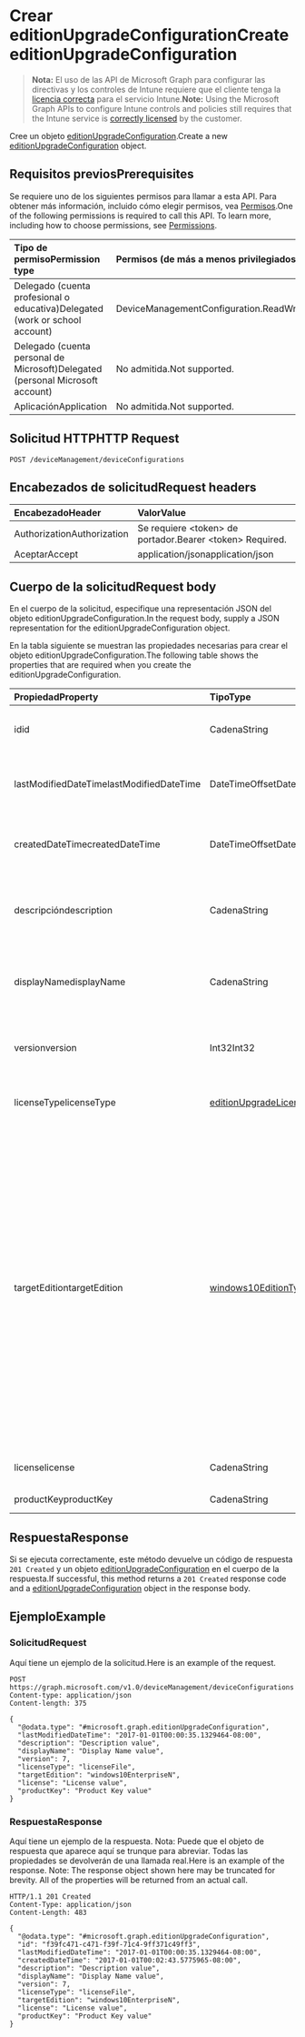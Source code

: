 # <a name="create-editionupgradeconfiguration"></a><span data-ttu-id="2bfb3-101">Crear editionUpgradeConfiguration</span><span class="sxs-lookup"><span data-stu-id="2bfb3-101">Create editionUpgradeConfiguration</span></span>

> <span data-ttu-id="2bfb3-102">**Nota:** El uso de las API de Microsoft Graph para configurar las directivas y los controles de Intune requiere que el cliente tenga la [licencia correcta](https://go.microsoft.com/fwlink/?linkid=839381) para el servicio Intune.</span><span class="sxs-lookup"><span data-stu-id="2bfb3-102">**Note:** Using the Microsoft Graph APIs to configure Intune controls and policies still requires that the Intune service is [correctly licensed](https://go.microsoft.com/fwlink/?linkid=839381) by the customer.</span></span>

<span data-ttu-id="2bfb3-103">Cree un objeto [editionUpgradeConfiguration](../resources/intune_deviceconfig_editionupgradeconfiguration.md).</span><span class="sxs-lookup"><span data-stu-id="2bfb3-103">Create a new [editionUpgradeConfiguration](../resources/intune_deviceconfig_editionupgradeconfiguration.md) object.</span></span>
## <a name="prerequisites"></a><span data-ttu-id="2bfb3-104">Requisitos previos</span><span class="sxs-lookup"><span data-stu-id="2bfb3-104">Prerequisites</span></span>
<span data-ttu-id="2bfb3-p101">Se requiere uno de los siguientes permisos para llamar a esta API. Para obtener más información, incluido cómo elegir permisos, vea [Permisos](../../../concepts/permissions_reference.md).</span><span class="sxs-lookup"><span data-stu-id="2bfb3-p101">One of the following permissions is required to call this API. To learn more, including how to choose permissions, see [Permissions](../../../concepts/permissions_reference.md).</span></span>

|<span data-ttu-id="2bfb3-107">Tipo de permiso</span><span class="sxs-lookup"><span data-stu-id="2bfb3-107">Permission type</span></span>|<span data-ttu-id="2bfb3-108">Permisos (de más a menos privilegiados)</span><span class="sxs-lookup"><span data-stu-id="2bfb3-108">Permissions (from most to least privileged)</span></span>|
|:---|:---|
|<span data-ttu-id="2bfb3-109">Delegado (cuenta profesional o educativa)</span><span class="sxs-lookup"><span data-stu-id="2bfb3-109">Delegated (work or school account)</span></span>|<span data-ttu-id="2bfb3-110">DeviceManagementConfiguration.ReadWrite.All</span><span class="sxs-lookup"><span data-stu-id="2bfb3-110">DeviceManagementConfiguration.ReadWrite.All</span></span>|
|<span data-ttu-id="2bfb3-111">Delegado (cuenta personal de Microsoft)</span><span class="sxs-lookup"><span data-stu-id="2bfb3-111">Delegated (personal Microsoft account)</span></span>|<span data-ttu-id="2bfb3-112">No admitida.</span><span class="sxs-lookup"><span data-stu-id="2bfb3-112">Not supported.</span></span>|
|<span data-ttu-id="2bfb3-113">Aplicación</span><span class="sxs-lookup"><span data-stu-id="2bfb3-113">Application</span></span>|<span data-ttu-id="2bfb3-114">No admitida.</span><span class="sxs-lookup"><span data-stu-id="2bfb3-114">Not supported.</span></span>|

## <a name="http-request"></a><span data-ttu-id="2bfb3-115">Solicitud HTTP</span><span class="sxs-lookup"><span data-stu-id="2bfb3-115">HTTP Request</span></span>
<!-- {
  "blockType": "ignored"
}
-->
``` http
POST /deviceManagement/deviceConfigurations
```

## <a name="request-headers"></a><span data-ttu-id="2bfb3-116">Encabezados de solicitud</span><span class="sxs-lookup"><span data-stu-id="2bfb3-116">Request headers</span></span>
|<span data-ttu-id="2bfb3-117">Encabezado</span><span class="sxs-lookup"><span data-stu-id="2bfb3-117">Header</span></span>|<span data-ttu-id="2bfb3-118">Valor</span><span class="sxs-lookup"><span data-stu-id="2bfb3-118">Value</span></span>|
|:---|:---|
|<span data-ttu-id="2bfb3-119">Authorization</span><span class="sxs-lookup"><span data-stu-id="2bfb3-119">Authorization</span></span>|<span data-ttu-id="2bfb3-120">Se requiere &lt;token&gt; de portador.</span><span class="sxs-lookup"><span data-stu-id="2bfb3-120">Bearer &lt;token&gt; Required.</span></span>|
|<span data-ttu-id="2bfb3-121">Aceptar</span><span class="sxs-lookup"><span data-stu-id="2bfb3-121">Accept</span></span>|<span data-ttu-id="2bfb3-122">application/json</span><span class="sxs-lookup"><span data-stu-id="2bfb3-122">application/json</span></span>|

## <a name="request-body"></a><span data-ttu-id="2bfb3-123">Cuerpo de la solicitud</span><span class="sxs-lookup"><span data-stu-id="2bfb3-123">Request body</span></span>
<span data-ttu-id="2bfb3-124">En el cuerpo de la solicitud, especifique una representación JSON del objeto editionUpgradeConfiguration.</span><span class="sxs-lookup"><span data-stu-id="2bfb3-124">In the request body, supply a JSON representation for the editionUpgradeConfiguration object.</span></span>

<span data-ttu-id="2bfb3-125">En la tabla siguiente se muestran las propiedades necesarias para crear el objeto editionUpgradeConfiguration.</span><span class="sxs-lookup"><span data-stu-id="2bfb3-125">The following table shows the properties that are required when you create the editionUpgradeConfiguration.</span></span>

|<span data-ttu-id="2bfb3-126">Propiedad</span><span class="sxs-lookup"><span data-stu-id="2bfb3-126">Property</span></span>|<span data-ttu-id="2bfb3-127">Tipo</span><span class="sxs-lookup"><span data-stu-id="2bfb3-127">Type</span></span>|<span data-ttu-id="2bfb3-128">Descripción</span><span class="sxs-lookup"><span data-stu-id="2bfb3-128">Description</span></span>|
|:---|:---|:---|
|<span data-ttu-id="2bfb3-129">id</span><span class="sxs-lookup"><span data-stu-id="2bfb3-129">id</span></span>|<span data-ttu-id="2bfb3-130">Cadena</span><span class="sxs-lookup"><span data-stu-id="2bfb3-130">String</span></span>|<span data-ttu-id="2bfb3-131">Clave de la entidad.</span><span class="sxs-lookup"><span data-stu-id="2bfb3-131">Key of the entity.</span></span> <span data-ttu-id="2bfb3-132">Heredado de [deviceConfiguration](../resources/intune_deviceconfig_deviceconfiguration.md)</span><span class="sxs-lookup"><span data-stu-id="2bfb3-132">Inherited from [deviceConfiguration](../resources/intune_deviceconfig_deviceconfiguration.md)</span></span>|
|<span data-ttu-id="2bfb3-133">lastModifiedDateTime</span><span class="sxs-lookup"><span data-stu-id="2bfb3-133">lastModifiedDateTime</span></span>|<span data-ttu-id="2bfb3-134">DateTimeOffset</span><span class="sxs-lookup"><span data-stu-id="2bfb3-134">DateTimeOffset</span></span>|<span data-ttu-id="2bfb3-135">Fecha y hora en la que se modificó el objeto por última vez.</span><span class="sxs-lookup"><span data-stu-id="2bfb3-135">DateTime the object was last modified.</span></span> <span data-ttu-id="2bfb3-136">Heredado de [deviceConfiguration](../resources/intune_deviceconfig_deviceconfiguration.md)</span><span class="sxs-lookup"><span data-stu-id="2bfb3-136">Inherited from [deviceConfiguration](../resources/intune_deviceconfig_deviceconfiguration.md)</span></span>|
|<span data-ttu-id="2bfb3-137">createdDateTime</span><span class="sxs-lookup"><span data-stu-id="2bfb3-137">createdDateTime</span></span>|<span data-ttu-id="2bfb3-138">DateTimeOffset</span><span class="sxs-lookup"><span data-stu-id="2bfb3-138">DateTimeOffset</span></span>|<span data-ttu-id="2bfb3-139">Fecha y hora en la que se creó el objeto.</span><span class="sxs-lookup"><span data-stu-id="2bfb3-139">DateTime the object was created.</span></span> <span data-ttu-id="2bfb3-140">Heredado de [deviceConfiguration](../resources/intune_deviceconfig_deviceconfiguration.md)</span><span class="sxs-lookup"><span data-stu-id="2bfb3-140">Inherited from [deviceConfiguration](../resources/intune_deviceconfig_deviceconfiguration.md)</span></span>|
|<span data-ttu-id="2bfb3-141">descripción</span><span class="sxs-lookup"><span data-stu-id="2bfb3-141">description</span></span>|<span data-ttu-id="2bfb3-142">Cadena</span><span class="sxs-lookup"><span data-stu-id="2bfb3-142">String</span></span>|<span data-ttu-id="2bfb3-143">Descripción proporcionada por el administrador de la configuración del dispositivo.</span><span class="sxs-lookup"><span data-stu-id="2bfb3-143">Admin provided description of the Device Configuration.</span></span> <span data-ttu-id="2bfb3-144">Heredado de [deviceConfiguration](../resources/intune_deviceconfig_deviceconfiguration.md)</span><span class="sxs-lookup"><span data-stu-id="2bfb3-144">Inherited from [deviceConfiguration](../resources/intune_deviceconfig_deviceconfiguration.md)</span></span>|
|<span data-ttu-id="2bfb3-145">displayName</span><span class="sxs-lookup"><span data-stu-id="2bfb3-145">displayName</span></span>|<span data-ttu-id="2bfb3-146">Cadena</span><span class="sxs-lookup"><span data-stu-id="2bfb3-146">String</span></span>|<span data-ttu-id="2bfb3-147">Nombre proporcionado por el administrador de la configuración del dispositivo.</span><span class="sxs-lookup"><span data-stu-id="2bfb3-147">Admin provided name of the device configuration.</span></span> <span data-ttu-id="2bfb3-148">Heredado de [deviceConfiguration](../resources/intune_deviceconfig_deviceconfiguration.md)</span><span class="sxs-lookup"><span data-stu-id="2bfb3-148">Inherited from [deviceConfiguration](../resources/intune_deviceconfig_deviceconfiguration.md)</span></span>|
|<span data-ttu-id="2bfb3-149">version</span><span class="sxs-lookup"><span data-stu-id="2bfb3-149">version</span></span>|<span data-ttu-id="2bfb3-150">Int32</span><span class="sxs-lookup"><span data-stu-id="2bfb3-150">Int32</span></span>|<span data-ttu-id="2bfb3-151">Versión de la configuración del dispositivo.</span><span class="sxs-lookup"><span data-stu-id="2bfb3-151">Version of the device configuration.</span></span> <span data-ttu-id="2bfb3-152">Heredado de [deviceConfiguration](../resources/intune_deviceconfig_deviceconfiguration.md)</span><span class="sxs-lookup"><span data-stu-id="2bfb3-152">Inherited from [deviceConfiguration](../resources/intune_deviceconfig_deviceconfiguration.md)</span></span>|
|<span data-ttu-id="2bfb3-153">licenseType</span><span class="sxs-lookup"><span data-stu-id="2bfb3-153">licenseType</span></span>|[<span data-ttu-id="2bfb3-154">editionUpgradeLicenseType</span><span class="sxs-lookup"><span data-stu-id="2bfb3-154">editionUpgradeLicenseType</span></span>](../resources/intune_deviceconfig_editionupgradelicensetype.md)|<span data-ttu-id="2bfb3-155">Tipo de licencia de actualización de edición.</span><span class="sxs-lookup"><span data-stu-id="2bfb3-155">Edition Upgrade License Type.</span></span> <span data-ttu-id="2bfb3-156">Los valores posibles son: `productKey` y `licenseFile`.</span><span class="sxs-lookup"><span data-stu-id="2bfb3-156">The possible values are:</span></span>|
|<span data-ttu-id="2bfb3-157">targetEdition</span><span class="sxs-lookup"><span data-stu-id="2bfb3-157">targetEdition</span></span>|[<span data-ttu-id="2bfb3-158">windows10EditionType</span><span class="sxs-lookup"><span data-stu-id="2bfb3-158">windows10EditionType</span></span>](../resources/intune_deviceconfig_windows10editiontype.md)|<span data-ttu-id="2bfb3-159">Edición de destino de la actualización de edición.</span><span class="sxs-lookup"><span data-stu-id="2bfb3-159">Edition Upgrade Target Edition.</span></span> <span data-ttu-id="2bfb3-160">Los valores posibles son: `windows10Enterprise`, `windows10EnterpriseN`, `windows10Education`, `windows10EducationN`, `windows10MobileEnterprise`, `windows10HolographicEnterprise`, `windows10Professional`, `windows10ProfessionalN`, `windows10ProfessionalEducation`, `windows10ProfessionalEducationN`, `windows10ProfessionalWorkstation` y `windows10ProfessionalWorkstationN`.</span><span class="sxs-lookup"><span data-stu-id="2bfb3-160">The possible values are `windows10Enterprise`, `windows10EnterpriseN`, `windows10Education`, `windows10EducationN`, `windows10MobileEnterprise`, `windows10HolographicEnterprise`, `windows10Professional`, `windows10ProfessionalN`, `windows10ProfessionalEducation`, `windows10ProfessionalEducationN`, `windows10ProfessionalWorkstation`, or `windows10ProfessionalWorkstationN`.</span></span>|
|<span data-ttu-id="2bfb3-161">license</span><span class="sxs-lookup"><span data-stu-id="2bfb3-161">license</span></span>|<span data-ttu-id="2bfb3-162">Cadena</span><span class="sxs-lookup"><span data-stu-id="2bfb3-162">String</span></span>|<span data-ttu-id="2bfb3-163">Contenido de archivo de actualización de edición.</span><span class="sxs-lookup"><span data-stu-id="2bfb3-163">Edition Upgrade License File Content.</span></span>|
|<span data-ttu-id="2bfb3-164">productKey</span><span class="sxs-lookup"><span data-stu-id="2bfb3-164">productKey</span></span>|<span data-ttu-id="2bfb3-165">Cadena</span><span class="sxs-lookup"><span data-stu-id="2bfb3-165">String</span></span>|<span data-ttu-id="2bfb3-166">Clave de producto de actualización de edición.</span><span class="sxs-lookup"><span data-stu-id="2bfb3-166">Edition Upgrade Product Key.</span></span>|



## <a name="response"></a><span data-ttu-id="2bfb3-167">Respuesta</span><span class="sxs-lookup"><span data-stu-id="2bfb3-167">Response</span></span>
<span data-ttu-id="2bfb3-168">Si se ejecuta correctamente, este método devuelve un código de respuesta `201 Created` y un objeto [editionUpgradeConfiguration](../resources/intune_deviceconfig_editionupgradeconfiguration.md) en el cuerpo de la respuesta.</span><span class="sxs-lookup"><span data-stu-id="2bfb3-168">If successful, this method returns a `201 Created` response code and a [editionUpgradeConfiguration](../resources/intune_deviceconfig_editionupgradeconfiguration.md) object in the response body.</span></span>

## <a name="example"></a><span data-ttu-id="2bfb3-169">Ejemplo</span><span class="sxs-lookup"><span data-stu-id="2bfb3-169">Example</span></span>
### <a name="request"></a><span data-ttu-id="2bfb3-170">Solicitud</span><span class="sxs-lookup"><span data-stu-id="2bfb3-170">Request</span></span>
<span data-ttu-id="2bfb3-171">Aquí tiene un ejemplo de la solicitud.</span><span class="sxs-lookup"><span data-stu-id="2bfb3-171">Here is an example of the request.</span></span>
``` http
POST https://graph.microsoft.com/v1.0/deviceManagement/deviceConfigurations
Content-type: application/json
Content-length: 375

{
  "@odata.type": "#microsoft.graph.editionUpgradeConfiguration",
  "lastModifiedDateTime": "2017-01-01T00:00:35.1329464-08:00",
  "description": "Description value",
  "displayName": "Display Name value",
  "version": 7,
  "licenseType": "licenseFile",
  "targetEdition": "windows10EnterpriseN",
  "license": "License value",
  "productKey": "Product Key value"
}
```

### <a name="response"></a><span data-ttu-id="2bfb3-172">Respuesta</span><span class="sxs-lookup"><span data-stu-id="2bfb3-172">Response</span></span>
<span data-ttu-id="2bfb3-p110">Aquí tiene un ejemplo de la respuesta. Nota: Puede que el objeto de respuesta que aparece aquí se trunque para abreviar. Todas las propiedades se devolverán de una llamada real.</span><span class="sxs-lookup"><span data-stu-id="2bfb3-p110">Here is an example of the response. Note: The response object shown here may be truncated for brevity. All of the properties will be returned from an actual call.</span></span>
``` http
HTTP/1.1 201 Created
Content-Type: application/json
Content-Length: 483

{
  "@odata.type": "#microsoft.graph.editionUpgradeConfiguration",
  "id": "f39fc471-c471-f39f-71c4-9ff371c49ff3",
  "lastModifiedDateTime": "2017-01-01T00:00:35.1329464-08:00",
  "createdDateTime": "2017-01-01T00:02:43.5775965-08:00",
  "description": "Description value",
  "displayName": "Display Name value",
  "version": 7,
  "licenseType": "licenseFile",
  "targetEdition": "windows10EnterpriseN",
  "license": "License value",
  "productKey": "Product Key value"
}
```



